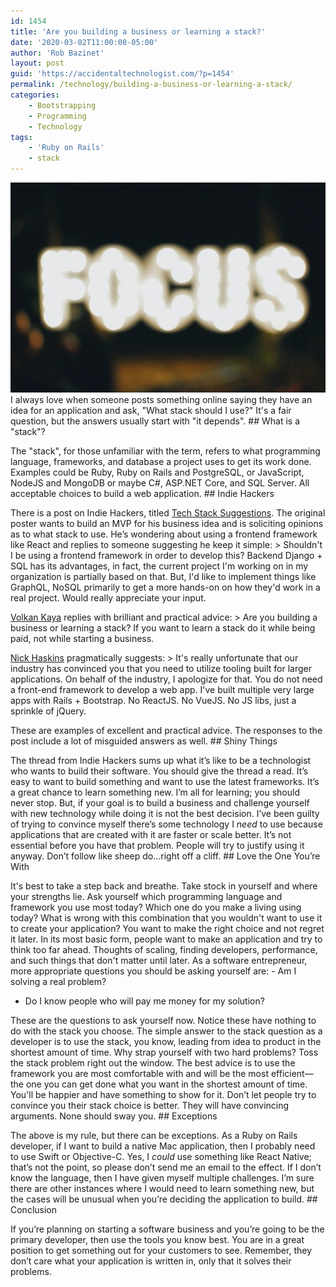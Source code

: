 ```yaml
---
id: 1454
title: 'Are you building a business or learning a stack?'
date: '2020-03-02T11:00:08-05:00'
author: 'Rob Bazinet'
layout: post
guid: 'https://accidentaltechnologist.com/?p=1454'
permalink: /technology/building-a-business-or-learning-a-stack/
categories:
    - Bootstrapping
    - Programming
    - Technology
tags:
    - 'Ruby on Rails'
    - stack
---
```


![Stefan cosma 0gO3 b 5m80 unsplash](/assets/img/2020/02/stefan-cosma-0gO3-b-5m80-unsplash.jpg "stefan-cosma-0gO3-b-5m80-unsplash.jpg") I always love when someone posts something online saying they have an idea for an application and ask, "What stack should I use?" It's a fair question, but the answers usually start with "it depends". ## What is a "stack"?

 The "stack", for those unfamiliar with the term, refers to what programming language, frameworks, and database a project uses to get its work done. Examples could be Ruby, Ruby on Rails and PostgreSQL, or JavaScript, NodeJS and MongoDB or maybe C#, ASP.NET Core, and SQL Server. All acceptable choices to build a web application. ## Indie Hackers

 There is a post on Indie Hackers, titled [Tech Stack Suggestions](https://www.indiehackers.com/post/tech-stack-suggestions-7639e46052). The original poster wants to build an MVP for his business idea and is soliciting opinions as to what stack to use. He’s wondering about using a frontend framework like React and replies to someone suggesting he keep it simple: > Shouldn't I be using a frontend framework in order to develop this? Backend Django + SQL has its advantages, in fact, the current project I'm working on in my organization is partially based on that. But, I'd like to implement things like GraphQL, NoSQL primarily to get a more hands-on on how they'd work in a real project. Would really appreciate your input.

 [Volkan Kaya](https://www.indiehackers.com/volkandkaya?id=ZujcpbBfv5Og6hTOW0UUQYwOrBV2) replies with brilliant and practical advice: > Are you building a business or learning a stack? If you want to learn a stack do it while being paid, not while starting a business.

 [Nick Haskins](https://www.indiehackers.com/nphaskins?id=iQpKs8i79oXpGlvdgcjuiiqXFdm2) pragmatically suggests: > It's really unfortunate that our industry has convinced you that you need to utilize tooling built for larger applications. On behalf of the industry, I apologize for that. You do not need a front-end framework to develop a web app. I've built multiple very large apps with Rails + Bootstrap. No ReactJS. No VueJS. No JS libs, just a sprinkle of jQuery.

 These are examples of excellent and practical advice. The responses to the post include a lot of misguided answers as well. ## Shiny Things

 The thread from Indie Hackers sums up what it’s like to be a technologist who wants to build their software. You should give the thread a read. It’s easy to want to build something and want to use the latest frameworks. It’s a great chance to learn something new. I’m all for learning; you should never stop. But, if your goal is to build a business and challenge yourself with new technology while doing it is not the best decision. I’ve been guilty of trying to convince myself there’s some technology I *need* to use because applications that are created with it are faster or scale better. It’s not essential before you have that problem. People will try to justify using it anyway. Don’t follow like sheep do...right off a cliff. ## Love the One You’re With

 It's best to take a step back and breathe. Take stock in yourself and where your strengths lie. Ask yourself which programming language and framework you use most today? Which one do you make a living using today? What is wrong with this combination that you wouldn't want to use it to create your application? You want to make the right choice and not regret it later. In its most basic form, people want to make an application and try to think too far ahead. Thoughts of scaling, finding developers, performance, and such things that don't matter until later. As a software entrepreneur, more appropriate questions you should be asking yourself are: - Am I solving a real problem?
- Do I know people who will pay me money for my solution?
 
 These are the questions to ask yourself now. Notice these have nothing to do with the stack you choose. The simple answer to the stack question as a developer is to use the stack, you know, leading from idea to product in the shortest amount of time. Why strap yourself with two hard problems? Toss the stack problem right out the window. The best advice is to use the framework you are most comfortable with and will be the most efficient—the one you can get done what you want in the shortest amount of time. You'll be happier and have something to show for it. Don’t let people try to convince you their stack choice is better. They will have convincing arguments. None should sway you. ## Exceptions

 The above is my rule, but there can be exceptions. As a Ruby on Rails developer, if I want to build a native Mac application, then I probably need to use Swift or Objective-C. Yes, I *could* use something like React Native; that’s not the point, so please don’t send me an email to the effect. If I don’t know the language, then I have given myself multiple challenges. I’m sure there are other instances where I would need to learn something new, but the cases will be unusual when you’re deciding the application to build. ## Conclusion

 If you’re planning on starting a software business and you’re going to be the primary developer, then use the tools you know best. You are in a great position to get something out for your customers to see. Remember, they don’t care what your application is written in, only that it solves their problems.
